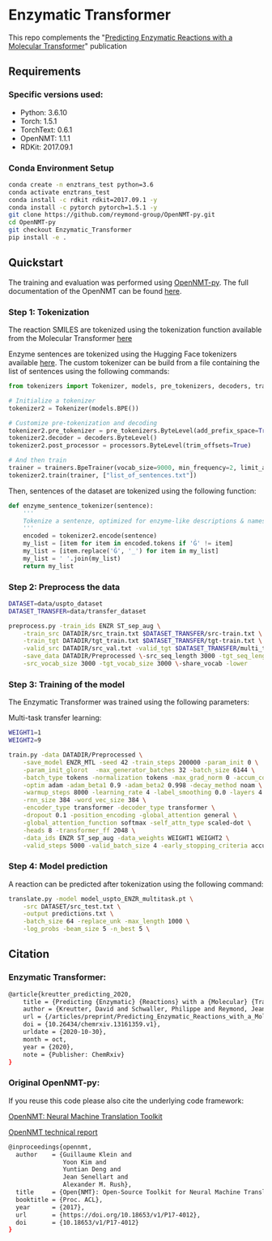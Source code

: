 # Enzymatic Transformer


This repo complements the "[Predicting Enzymatic Reactions with a Molecular Transformer](https://chemrxiv.org/articles/preprint/Predicting_Enzymatic_Reactions_with_a_Molecular_Transformer/13161359/1)" publication

## Requirements

### Specific versions used:
- Python: 3.6.10
- Torch: 1.5.1
- TorchText: 0.6.1
- OpenNMT: 1.1.1
- RDKit: 2017.09.1

### Conda Environment Setup

```bash
conda create -n enztrans_test python=3.6
conda activate enztrans_test
conda install -c rdkit rdkit=2017.09.1 -y
conda install -c pytorch pytorch=1.5.1 -y
git clone https://github.com/reymond-group/OpenNMT-py.git
cd OpenNMT-py
git checkout Enzymatic_Transformer
pip install -e .
```

## Quickstart

The training and evaluation was performed using [OpenNMT-py](https://github.com/OpenNMT/OpenNMT-py). The full documentation of the OpenNMT can be found [here](https://opennmt.net/OpenNMT-py/).

### Step 1: Tokenization 

The reaction SMILES are tokenized using the tokenization function available from the Molecular Transformer [here](https://github.com/pschwllr/MolecularTransformer)

Enzyme sentences are tokenized using the Hugging Face tokenizers available [here](https://github.com/huggingface/tokenizers/tree/master/bindings/python#build-your-own). The custom tokenizer can be build from a file containing the list of sentences using the following commands:

```python
from tokenizers import Tokenizer, models, pre_tokenizers, decoders, trainers, processors

# Initialize a tokenizer
tokenizer2 = Tokenizer(models.BPE())

# Customize pre-tokenization and decoding
tokenizer2.pre_tokenizer = pre_tokenizers.ByteLevel(add_prefix_space=True)
tokenizer2.decoder = decoders.ByteLevel()
tokenizer2.post_processor = processors.ByteLevel(trim_offsets=True)

# And then train
trainer = trainers.BpeTrainer(vocab_size=9000, min_frequency=2, limit_alphabet=55, special_tokens=['ase', 'hydro', 'mono', 'cyclo', 'thermo', 'im'])
tokenizer2.train(trainer, ["list_of_sentences.txt"])
```

Then, sentences of the dataset are tokenized using the following function:

```python
def enzyme_sentence_tokenizer(sentence):
    '''
    Tokenize a sentenze, optimized for enzyme-like descriptions & names
    '''
    encoded = tokenizer2.encode(sentence)
    my_list = [item for item in encoded.tokens if 'Ġ' != item]
    my_list = [item.replace('Ġ', '_') for item in my_list]
    my_list = ' '.join(my_list)
    return my_list
```

### Step 2: Preprocess the data

```bash
DATASET=data/uspto_dataset
DATASET_TRANSFER=data/transfer_dataset

preprocess.py -train_ids ENZR ST_sep_aug \
	-train_src DATADIR/src_train.txt $DATASET_TRANSFER/src-train.txt \
	-train_tgt DATADIR/tgt_train.txt $DATASET_TRANSFER/tgt-train.txt \
	-valid_src DATADIR/src_val.txt -valid_tgt $DATASET_TRANSFER/multi_task /tgt_val.txt \
	-save_data DATADIR/Preprocessed \-src_seq_length 3000 -tgt_seq_length 3000 \
	-src_vocab_size 3000 -tgt_vocab_size 3000 \-share_vocab -lower
```

### Step 3: Training of the model

The Enzymatic Transformer was trained using the following parameters:

Multi-task transfer learning:

```bash
WEIGHT1=1
WEIGHT2=9

train.py -data DATADIR/Preprocessed \
	-save_model ENZR_MTL -seed 42 -train_steps 200000 -param_init 0 \
	-param_init_glorot  -max_generator_batches 32 -batch_size 6144 \
	-batch_type tokens -normalization tokens -max_grad_norm 0 -accum_count 4 \
	-optim adam -adam_beta1 0.9 -adam_beta2 0.998 -decay_method noam \
	-warmup_steps 8000 -learning_rate 4 -label_smoothing 0.0 -layers 4 \
	-rnn_size 384 -word_vec_size 384 \
	-encoder_type transformer -decoder_type transformer \
	-dropout 0.1 -position_encoding -global_attention general \
	-global_attention_function softmax -self_attn_type scaled-dot \
	-heads 8 -transformer_ff 2048 \
	-data_ids ENZR ST_sep_aug -data_weights WEIGHT1 WEIGHT2 \
	-valid_steps 5000 -valid_batch_size 4 -early_stopping_criteria accuracy \
```





### Step 4: Model prediction


A reaction can be predicted after tokenization using the following command:

```bash
translate.py -model model_uspto_ENZR_multitask.pt \
	-src DATASET/src_test.txt \
	-output predictions.txt \
	-batch_size 64 -replace_unk -max_length 1000 \
	-log_probs -beam_size 5 -n_best 5 \

```

## Citation

### Enzymatic Transformer:

```bash
@article{kreutter_predicting_2020,
	title = {Predicting {Enzymatic} {Reactions} with a {Molecular} {Transformer}},
	author = {Kreutter, David and Schwaller, Philippe and Reymond, Jean-Louis},
	url = {/articles/preprint/Predicting_Enzymatic_Reactions_with_a_Molecular_Transformer/13161359/1},
	doi = {10.26434/chemrxiv.13161359.v1},
	urldate = {2020-10-30},
	month = oct,
	year = {2020},
	note = {Publisher: ChemRxiv}
}
```

### Original OpenNMT-py:

If you reuse this code please also cite the underlying code framework:

[OpenNMT: Neural Machine Translation Toolkit](https://arxiv.org/pdf/1805.11462.pdf)

[OpenNMT technical report](https://www.aclweb.org/anthology/P17-4012/)

```bash
@inproceedings{opennmt,
  author    = {Guillaume Klein and
               Yoon Kim and
               Yuntian Deng and
               Jean Senellart and
               Alexander M. Rush},
  title     = {Open{NMT}: Open-Source Toolkit for Neural Machine Translation},
  booktitle = {Proc. ACL},
  year      = {2017},
  url       = {https://doi.org/10.18653/v1/P17-4012},
  doi       = {10.18653/v1/P17-4012}
}
```








